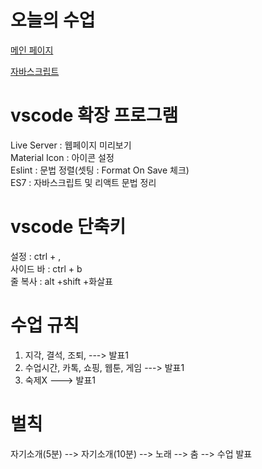 # 오늘의 수업
[메인 페이지](https://rkdrudals0611.github.io/class-2024/)   

[자바스크립트](https://rkdrudals0611.github.io/class-2024/javascript/index.html)   
# vscode 확장 프로그램
Live Server : 웹페이지 미리보기   
Material Icon : 아이콘 설정   
Eslint : 문법 정렬(셋팅 : Format On Save 체크)   
ES7 : 자바스크립트 및 리액트 문법 정리   

# vscode 단축키
설정 : ctrl + ,   
사이드 바 : ctrl + b   
줄 복사 : alt +shift +화살표

# 수업 규칙
1. 지각, 결석, 조퇴,  ---> 발표1
2. 수업시간, 카톡, 쇼핑, 웹툰, 게임 ---> 발표1
3. 숙제X ---> 발표1

# 벌칙
자기소개(5분) --> 자기소개(10분) --> 노래 --> 춤 --> 수업 발표